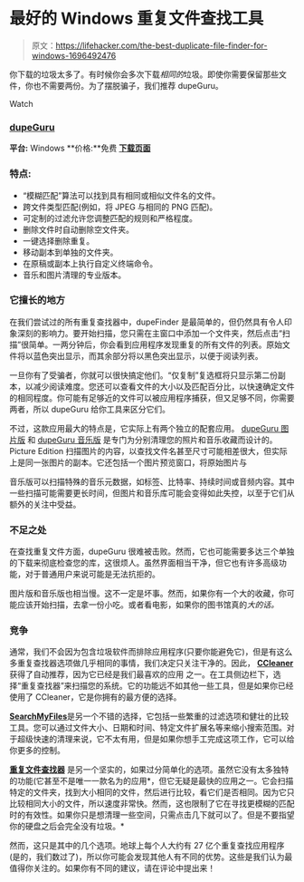 # 最好的 Windows 重复文件查找工具

> 原文：<https://lifehacker.com/the-best-duplicate-file-finder-for-windows-1696492476>

你下载的垃圾太多了。有时候你会多次下载*相同的*垃圾。即使你需要保留那些文件，你也不需要两份。为了摆脱骗子，我们推荐 dupeGuru。

Watch

### [dupeGuru](http://www.hardcoded.net/dupeguru/)

**平台:** Windows
**价格:**免费
[**下载页面**](http://www.hardcoded.net/dupeguru/)

### 特点:

*   “模糊匹配”算法可以找到具有相同或相似文件名的文件。
*   跨文件类型匹配(例如，将 JPEG 与相同的 PNG 匹配)。
*   可定制的过滤允许您调整匹配的规则和严格程度。
*   删除文件时自动删除空文件夹。
*   一键选择删除重复。
*   移动副本到单独的文件夹。
*   在原稿或副本上执行自定义终端命令。
*   音乐和图片清理的专业版本。

### 它擅长的地方

在我们尝试过的所有重复查找器中，dupeFinder 是最简单的，但仍然具有令人印象深刻的影响力。要开始扫描，您只需在主窗口中添加一个文件夹，然后点击“扫描”很简单。一两分钟后，你会看到应用程序发现重复的所有文件的列表。原始文件将以蓝色突出显示，而其余部分将以黑色突出显示，以便于阅读列表。

一旦你有了受骗者，你就可以很快搞定他们。“仅复制”复选框将只显示第二份副本，以减少阅读难度。您还可以查看文件的大小以及匹配百分比，以快速确定文件的相同程度。你可能有足够近的文件可以被应用程序捕获，但又足够不同，你需要两者，所以 dupeGuru 给你工具来区分它们。

不过，这款应用最大的特点是，它实际上有两个独立的配套应用。 [dupeGuru 图片版](http://www.hardcoded.net/dupeguru_pe/) 和 [dupeGuru 音乐版](http://www.hardcoded.net/dupeguru_me/) 是专门为分别清理您的照片和音乐收藏而设计的。Picture Edition 扫描图片的内容，以查找文件名甚至尺寸可能相差很大，但实际上是同一张图片的副本。它还包括一个图片预览窗口，将原始图片与

音乐版可以扫描特殊的音乐元数据，如标签、比特率、持续时间或音频内容。其中一些扫描可能需要更长时间，但图片和音乐库可能会变得如此失控，以至于它们从额外的关注中受益。

### 不足之处

在查找重复文件方面，dupeGuru 很难被击败。然而，它也可能需要多达三个单独的下载来彻底检查您的库，这很烦人。虽然界面相当干净，但它也有许多高级功能，对于普通用户来说可能是无法抗拒的。

图片版和音乐版也相当慢。这不一定是坏事。然而，如果你有一个大的收藏，你可能应该开始扫描，去拿一份小吃。或者看电影，如果你的图书馆真的*大的话。*

### 竞争

通常，我们不会因为包含垃圾软件而排除应用程序(只要你能避免它)，但是有这么多重复查找器选项做几乎相同的事情，我们决定只关注干净的。因此， [**CCleaner**](https://www.piriform.com/ccleaner/download) 获得了自动推荐，因为它已经是我们最喜欢的应用 之一。在工具侧边栏下，选择“重复查找器”来扫描您的系统。它的功能远不如其他一些工具，但是如果你已经使用了 CCleaner，它是你拥有的最方便的选择。

[**SearchMyFiles**](http://www.techsupportalert.com/best-free-duplicate-file-remover.htm#search-my-files)是另一个不错的选择，它包括一些繁重的过滤选项和健壮的比较工具。您可以通过文件大小、日期和时间、特定文件扩展名等来缩小搜索范围。对于超级快速的清理来说，它不太有用，但是如果你想手工完成这项工作，它可以给你更多的控制。

[**重复文件查找器**](http://doubles.sourceforge.net/) 是另一个坚实的，如果过分简单化的选项。虽然它没有太多独特的功能(它甚至不是唯一一款名为的应用*，但它无疑是最快的应用之一。它会扫描特定的文件夹，找到大小相同的文件，然后进行比较，看它们是否相同。因为它只比较相同大小的文件，所以速度非常快。然而，这也限制了它在寻找更模糊的匹配时的有效性。如果你只是想清理一些空间，只需点击几下就可以了。但是不要指望你的硬盘之后会完全没有垃圾。*

然而，这只是其中的几个选项。地球上每个人大约有 27 亿个重复查找应用程序(是的，我们数过了)，所以你可能会发现其他人有不同的优势。这些是我们认为最值得你关注的。如果你有不同的建议，请在评论中提出来！